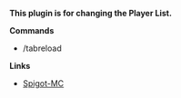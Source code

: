 **This plugin is for changing the Player List.**

**Commands**
- /tabreload

**Links**
- [Spigot-MC](https://www.spigotmc.org/resources/)